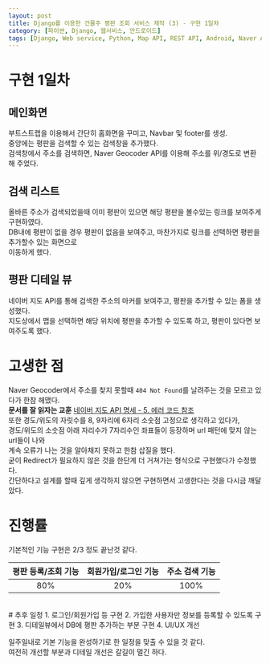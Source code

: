 ```yaml
---
layout: post
title: Django를 이용한 건물주 평판 조회 서비스 제작 (3) - 구현 1일차
category: [파이썬, Django, 웹서비스, 안드로이드]
tags: [Django, Web service, Python, Map API, REST API, Android, Naver API, 평판조회]
---
```


# 구현 1일차
## 메인화면
부트스트랩을 이용해서 간단히 홈화면을 꾸미고, Navbar 및 footer를 생성.  
중앙에는 평판을 검색할 수 있는 검색창을 추가했다.  
검색창에서 주소를 검색하면, Naver Geocoder API를 이용해 주소를 위/경도로 변환해 주었다.  

## 검색 리스트
올바른 주소가 검색되었을때 이미 평판이 있으면 해당 평판을 볼수있는 링크를 보여주게 구현하였다.  
DB내에 평판이 없을 경우 평판이 없음을 보여주고, 마찬가지로 링크를 선택하면 평판을 추가할수 있는 화면으로  
이동하게 했다.  

## 평판 디테일 뷰
네이버 지도 API를 통해 검색한 주소의 마커를 보여주고, 평판을 추가할 수 있는 폼을 생성했다.  
지도상에서 맵을 선택하면 해당 위치에 평판을 추가할 수 있도록 하고, 평판이 있다면 보여주도록 했다. 

# 고생한 점
Naver Geocoder에서 주소를 찾지 못할때 `404 Not Found`를 날려주는 것을 모르고 있다가 한참 헤맸다.  
**문서를 잘 읽자는 교훈** [네이버 지도 API 명세 - 5. 에러 코드 참조](https://developers.naver.com/docs/map/overview/)  
또한 경도/위도의 자릿수를 8, 9자리에 6자리 소숫점 고정으로 생각하고 있다가,  
경도/위도의 소숫점 아래 자리수가 7자리수인 좌표들이 등장하며 url 패턴에 맞지 않는 url들이 나와  
계속 오류가 나는 것을 알아채지 못하고 한참 삽질을 했다.  
굳이 Redirect가 필요하지 않은 것을 한단계 더 거쳐가는 형식으로 구현했다가 수정했다.  
간단하다고 설계를 할때 깊게 생각하지 않으면 구현하면서 고생한다는 것을 다시금 깨달았다.  



# 진행률
기본적인 기능 구현은 2/3 정도 끝난것 같다.

평판 등록/조회 기능 | 회원가입/로그인 기능 | 주소 검색 기능
:-: | :-: | :-:
80%|20%|100%

<br>
# 추후 일정
1. 로그인/회원가입 등 구현  
2. 가입한 사용자만 정보를 등록할 수 있도록 구현  
3. 디테일뷰에서 DB에 평판 추가하는 부분 구현
4. UI/UX 개선

일주일내로 기본 기능을 완성하기로 한 일정을 맞출 수 있을 것 같다.  
여전히 개선할 부분과 디테일 개선은 갈길이 멀긴 하다.  


